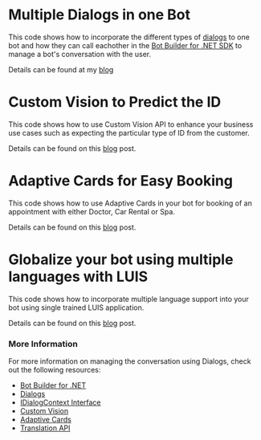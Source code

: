 ﻿# Multiple Dialogs in one Bot

This code shows how to incorporate the different types of [dialogs](https://docs.microsoft.com/en-us/bot-framework/dotnet/bot-builder-dotnet-dialogs) to one bot and how they can call eachother in the [Bot Builder for .NET SDK](https://dev.botframework.com/) to manage a bot's conversation with the user.

Details can be found at my [blog](http://www.arafattehsin.com/blog/multipurpose-bot-dialogs-botframework)

# Custom Vision to Predict the ID

This code shows how to use Custom Vision API to enhance your business use cases such as expecting the particular type of ID from the customer. 

Details can be found on this [blog](http://www.arafattehsin.com/blog/custom-vision-in-bots/) post. 

# Adaptive Cards for Easy Booking

This code shows how to use Adaptive Cards in your bot for booking of an appointment with either Doctor, Car Rental or Spa. 

Details can be found on this [blog](http://www.arafattehsin.com/blog/easy-booking-with-adaptive-cards/) post. 

# Globalize your bot using multiple languages with LUIS

This code shows how to incorporate multiple language support into your bot using single trained LUIS application. 

Details can be found on this [blog](http://www.arafattehsin.com/blog/globalize-your-bot-multiple-languages) post.

### More Information

For more information on managing the conversation using Dialogs, check out the following resources:
* [Bot Builder for .NET](https://docs.microsoft.com/en-us/bot-framework/dotnet/)
* [Dialogs](https://docs.microsoft.com/en-us/bot-framework/dotnet/bot-builder-dotnet-dialogs)
* [IDialogContext Interface](https://docs.botframework.com/en-us/csharp/builder/sdkreference/d1/dc6/interface_microsoft_1_1_bot_1_1_builder_1_1_dialogs_1_1_i_dialog_context.html)
* [Custom Vision](https://www.customvision.ai)
* [Adaptive Cards](http://adaptivecards.io/)
* [Translation API](https://www.microsoft.com/en-us/translator/translatorapi.aspx)

